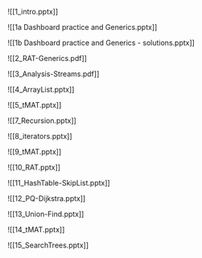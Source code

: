 ![[1_intro.pptx]]

![[1a Dashboard practice and Generics.pptx]]

![[1b Dashboard practice and Generics - solutions.pptx]]

![[2_RAT-Generics.pdf]]

![[3_Analysis-Streams.pdf]]

![[4_ArrayList.pptx]]

![[5_tMAT.pptx]]

![[7_Recursion.pptx]]

![[8_iterators.pptx]]

![[9_tMAT.pptx]]

![[10_RAT.pptx]]

![[11_HashTable-SkipList.pptx]]

![[12_PQ-Dijkstra.pptx]]

![[13_Union-Find.pptx]]

![[14_tMAT.pptx]]

![[15_SearchTrees.pptx]]
